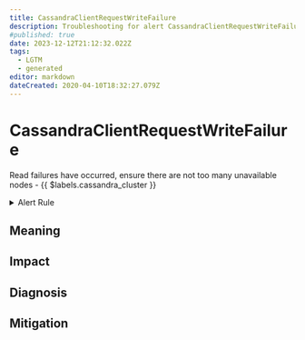 ```yaml
---
title: CassandraClientRequestWriteFailure
description: Troubleshooting for alert CassandraClientRequestWriteFailure
#published: true
date: 2023-12-12T21:12:32.022Z
tags: 
  - LGTM
  - generated
editor: markdown
dateCreated: 2020-04-10T18:32:27.079Z
---
```


# CassandraClientRequestWriteFailure

Read failures have occurred, ensure there are not too many unavailable nodes - {{ $labels.cassandra_cluster }}

<details>
  <summary>Alert Rule</summary>

{{% rule "cassandra/instaclustr-cassandra-exporter.yml" "CassandraClientRequestWriteFailure" %}}

{{% comment %}}

```yaml
alert: CassandraClientRequestWriteFailure
expr: increase(cassandra_client_request_failures_total{operation="write"}[1m]) > 0
for: 2m
labels:
    severity: critical
annotations:
    summary: Cassandra client request write failure (instance {{ $labels.instance }})
    description: |-
        Read failures have occurred, ensure there are not too many unavailable nodes - {{ $labels.cassandra_cluster }}
          VALUE = {{ $value }}
          LABELS = {{ $labels }}
    runbook: https://github.com/srerun/prometheus-alerts/blob/main/content/runbooks/instaclustr-cassandra-exporter/CassandraClientRequestWriteFailure.md

```

{{% /comment %}}

</details>


## Meaning
[//]: # "Short paragraph that explains what the alert means"


## Impact
[//]: # "What could / will happen if the alert is not addressed"



## Diagnosis
[//]: # "Steps to take to identify the cause of the problem"



## Mitigation
[//]: # "The steps necessary to resolve the alert"
